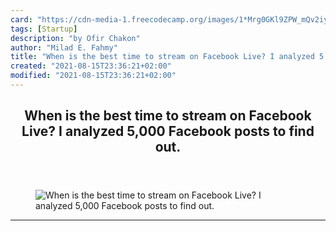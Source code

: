 ```yaml
---
card: "https://cdn-media-1.freecodecamp.org/images/1*Mrg0GKl9ZPW_mQv2iy0DHw.png"
tags: [Startup]
description: "by Ofir Chakon"
author: "Milad E. Fahmy"
title: "When is the best time to stream on Facebook Live? I analyzed 5,000 Facebook posts to find out."
created: "2021-08-15T23:36:21+02:00"
modified: "2021-08-15T23:36:21+02:00"
---
```

<div class="site-wrapper">
<main id="site-main" class="site-main outer">
<div class="inner">
<article class="post-full post tag-startup tag-entrepreneurship tag-data-science tag-marketing tag-facebook ">
<header class="post-full-header">
<h1 class="post-full-title">When is the best time to stream on Facebook Live? I analyzed 5,000 Facebook posts to find out.</h1>
</header>
<figure class="post-full-image">
<picture>
<source media="(max-width: 700px)" sizes="1px" srcset="data:image/gif;base64,R0lGODlhAQABAIAAAAAAAP///yH5BAEAAAAALAAAAAABAAEAAAIBRAA7 1w">
<source media="(min-width: 701px)" sizes="(max-width: 800px) 400px,
(max-width: 1170px) 700px,
1400px" srcset="https://cdn-media-1.freecodecamp.org/images/1*Mrg0GKl9ZPW_mQv2iy0DHw.png 300w,
https://cdn-media-1.freecodecamp.org/images/1*Mrg0GKl9ZPW_mQv2iy0DHw.png 600w,
https://cdn-media-1.freecodecamp.org/images/1*Mrg0GKl9ZPW_mQv2iy0DHw.png 1000w,
https://cdn-media-1.freecodecamp.org/images/1*Mrg0GKl9ZPW_mQv2iy0DHw.png 2000w">
<img onerror="this.style.display='none'" src="https://cdn-media-1.freecodecamp.org/images/1*Mrg0GKl9ZPW_mQv2iy0DHw.png" alt="When is the best time to stream on Facebook Live? I analyzed 5,000 Facebook posts to find out.">
</picture>
</figure>
<section class="post-full-content">
<div class="post-content medium-migrated-article">
</div>
<hr>
</section>
</article>
</div>
</main>
</div>
<!-- Google Tag Manager (noscript) -->
<!-- End Google Tag Manager (noscript) -->

